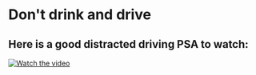 # Don't drink and drive
## Here is a good distracted driving PSA to watch:
[![Watch the video](https://i.imgur.com/vKb2F1B.png)](https://www.freeconvert.com/video-compressor)
